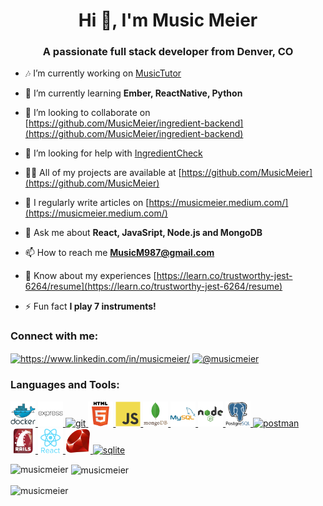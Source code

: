 <h1 align="center">Hi 👋, I'm Music Meier</h1>
<h3 align="center">A passionate full stack developer from Denver, CO</h3>

- 🎶 I’m currently working on [MusicTutor](https://github.com/MusicMeier/sight-singing-frontend)

- 🌱 I’m currently learning **Ember, ReactNative, Python**

- 👯 I’m looking to collaborate on [https://github.com/MusicMeier/ingredient-backend](https://github.com/MusicMeier/ingredient-backend)

- 🤝 I’m looking for help with [IngredientCheck](https://github.com/MusicMeier/ingredient-backend)

- 👨‍💻 All of my projects are available at [https://github.com/MusicMeier](https://github.com/MusicMeier)

- 📝 I regularly write articles on [https://musicmeier.medium.com/](https://musicmeier.medium.com/)

- 💬 Ask me about **React, JavaSript, Node.js and MongoDB**

- 📫 How to reach me **MusicM987@gmail.com**

- 📄 Know about my experiences [https://learn.co/trustworthy-jest-6264/resume](https://learn.co/trustworthy-jest-6264/resume)

- ⚡ Fun fact **I play 7 instruments!**

<h3 align="left">Connect with me:</h3>
<p align="left">
<a href="https://linkedin.com/in/https://www.linkedin.com/in/musicmeier/" target="blank"><img align="center" src="https://cdn.jsdelivr.net/npm/simple-icons@3.0.1/icons/linkedin.svg" alt="https://www.linkedin.com/in/musicmeier/" height="30" width="40" /></a>
<a href="https://medium.com/@musicmeier" target="blank"><img align="center" src="https://cdn.jsdelivr.net/npm/simple-icons@3.0.1/icons/medium.svg" alt="@musicmeier" height="30" width="40" /></a>
</p>

<h3 align="left">Languages and Tools:</h3>
<p align="left"> <a href="https://www.docker.com/" target="_blank"> <img src="https://raw.githubusercontent.com/devicons/devicon/master/icons/docker/docker-original-wordmark.svg" alt="docker" width="40" height="40"/> </a> <a href="https://expressjs.com" target="_blank"> <img src="https://raw.githubusercontent.com/devicons/devicon/master/icons/express/express-original-wordmark.svg" alt="express" width="40" height="40"/> </a> <a href="https://git-scm.com/" target="_blank"> <img src="https://www.vectorlogo.zone/logos/git-scm/git-scm-icon.svg" alt="git" width="40" height="40"/> </a> <a href="https://www.w3.org/html/" target="_blank"> <img src="https://raw.githubusercontent.com/devicons/devicon/master/icons/html5/html5-original-wordmark.svg" alt="html5" width="40" height="40"/> </a> <a href="https://developer.mozilla.org/en-US/docs/Web/JavaScript" target="_blank"> <img src="https://raw.githubusercontent.com/devicons/devicon/master/icons/javascript/javascript-original.svg" alt="javascript" width="40" height="40"/> </a> <a href="https://www.mongodb.com/" target="_blank"> <img src="https://raw.githubusercontent.com/devicons/devicon/master/icons/mongodb/mongodb-original-wordmark.svg" alt="mongodb" width="40" height="40"/> </a> <a href="https://www.mysql.com/" target="_blank"> <img src="https://raw.githubusercontent.com/devicons/devicon/master/icons/mysql/mysql-original-wordmark.svg" alt="mysql" width="40" height="40"/> </a> <a href="https://nodejs.org" target="_blank"> <img src="https://raw.githubusercontent.com/devicons/devicon/master/icons/nodejs/nodejs-original-wordmark.svg" alt="nodejs" width="40" height="40"/> </a> <a href="https://www.postgresql.org" target="_blank"> <img src="https://raw.githubusercontent.com/devicons/devicon/master/icons/postgresql/postgresql-original-wordmark.svg" alt="postgresql" width="40" height="40"/> </a> <a href="https://postman.com" target="_blank"> <img src="https://www.vectorlogo.zone/logos/getpostman/getpostman-icon.svg" alt="postman" width="40" height="40"/> </a> <a href="https://rubyonrails.org" target="_blank"> <img src="https://raw.githubusercontent.com/devicons/devicon/master/icons/rails/rails-original-wordmark.svg" alt="rails" width="40" height="40"/> </a> <a href="https://reactjs.org/" target="_blank"> <img src="https://raw.githubusercontent.com/devicons/devicon/master/icons/react/react-original-wordmark.svg" alt="react" width="40" height="40"/> </a> <a href="https://www.ruby-lang.org/en/" target="_blank"> <img src="https://raw.githubusercontent.com/devicons/devicon/master/icons/ruby/ruby-original.svg" alt="ruby" width="40" height="40"/> </a> <a href="https://www.sqlite.org/" target="_blank"> <img src="https://www.vectorlogo.zone/logos/sqlite/sqlite-icon.svg" alt="sqlite" width="40" height="40"/> </a> </p>

<p><img align="left" src="https://github-readme-stats.vercel.app/api/top-langs?username=musicmeier&show_icons=true&locale=en&layout=compact" alt="musicmeier" /></p>

<p>&nbsp;<img align="center" src="https://github-readme-stats.vercel.app/api?username=musicmeier&show_icons=true&locale=en" alt="musicmeier" /></p>

<p><img align="center" src="https://github-readme-streak-stats.herokuapp.com/?user=musicmeier&" alt="musicmeier" /></p>
